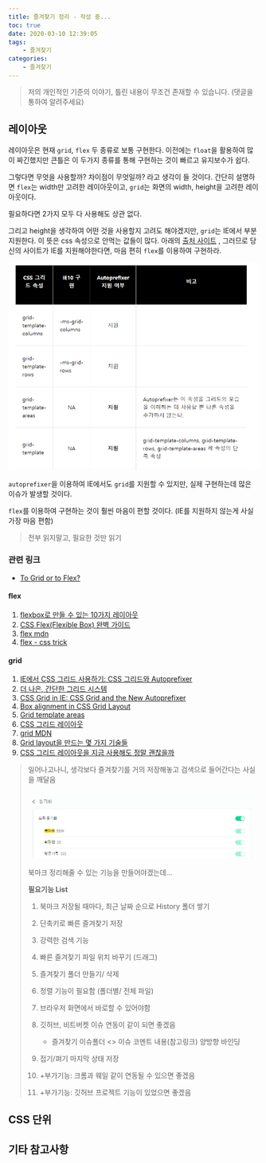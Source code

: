 ```yaml
---
title: 즐겨찾기 정리 - 작성 중...
toc: true
date: 2020-03-10 12:39:05
tags: 
    - 즐겨찾기
categories: 
    - 즐겨찾기
---
```




>  저의 개인적인 기준의 이야기, 틀린 내용이 무조건 존재할 수 있습니다. (댓글을 통하여 알려주세요)

## 레이아웃

레이아웃은 현재 `grid`, `flex` 두 종류로 보통 구현한다. 이전에는 `float`을 활용하여 많이 짜긴했지만 큰틀은 이 두가지 종류를 통해 구현하는 것이 빠르고 유지보수가 쉽다.

그렇다면 무엇을 사용할까? 차이점이 무엇일까? 라고 생각이 들 것이다. 간단히 설명하면 `flex`는 width만 고려한 레이아웃이고, `grid`는 화면의 width, height을 고려한 레이아웃이다.

필요하다면 2가지 모두 다 사용해도 상관 없다.

그리고 height을 생각하여 어떤 것을 사용할지 고려도 해야겠지만, `grid`는 IE에서 부분 지원한다. 이 뜻은 css 속성으로 안먹는 값들이 많다. 아래의 [출처 사이트](https://webactually.com/2018/10/ie%EC%97%90%EC%84%9C-css-%EA%B7%B8%EB%A6%AC%EB%93%9C-%EC%82%AC%EC%9A%A9%ED%95%98%EA%B8%B0-css-%EA%B7%B8%EB%A6%AC%EB%93%9C%EC%99%80-autoprefixer/) , 그러므로 당신의 사이트가 IE를 지원해야한다면, 마음 편히 `flex`를 이용하여 구현하라. 

![예시](https://raw.githubusercontent.com/taeuk-gang/save-image-repo/image/img/image-20200310194615553.png)

`autoprefixer`을 이용하여 IE에서도 `grid`를 지원할 수 있지만, 실제 구현하는데 많은 이슈가 발생할 것이다.

`flex`를 이용하여 구현하는 것이 훨씬 마음이 편할 것이다. (IE를 지원하지 않는게 사실 가장 마음 편함)



> 전부 읽지말고, 필요한 것만 읽기

### 관련 링크

- [To Grid or to Flex?](https://css-irl.info/to-grid-or-to-flex/)

#### flex

1. [flexbox로 만들 수 있는 10가지 레이아웃](https://d2.naver.com/helloworld/8540176)
2. [CSS Flex(Flexible Box) 완벽 가이드](https://heropy.blog/2018/11/24/css-flexible-box/)
3. [flex mdn](https://developer.mozilla.org/ko/docs/Web/CSS/flex)
4. [flex - css trick](https://css-tricks.com/almanac/properties/f/flex/)

#### grid

1. [IE에서 CSS 그리드 사용하기: CSS 그리드와 Autoprefixer](https://webactually.com/2018/10/ie%EC%97%90%EC%84%9C-css-%EA%B7%B8%EB%A6%AC%EB%93%9C-%EC%82%AC%EC%9A%A9%ED%95%98%EA%B8%B0-css-%EA%B7%B8%EB%A6%AC%EB%93%9C%EC%99%80-autoprefixer/)
2. [더 나은, 간단한 그리드 시스템](https://hyunseob.github.io/solved-by-flexbox-kr/demos/grids/)
3. [CSS Grid in IE: CSS Grid and the New Autoprefixer](https://css-tricks.com/css-grid-in-ie-css-grid-and-the-new-autoprefixer/)
4. [Box alignment in CSS Grid Layout](https://developer.mozilla.org/en-US/docs/Web/CSS/CSS_Grid_Layout/Box_Alignment_in_CSS_Grid_Layout)
5. [Grid template areas](https://developer.mozilla.org/ko/docs/Web/CSS/CSS_Grid_Layout/Grid_template_areas)
6. [CSS 그리드 레이아웃](https://developer.mozilla.org/ko/docs/Web/CSS/CSS_Grid_Layout)
7. [grid MDN](https://developer.mozilla.org/ko/docs/Web/CSS/grid)
8. [Grid layout을 만드는 몇 가지 기술들](https://www.usefulparadigm.com/2017/03/31/a-few-ways-to-make-a-grid-layout/)
9. [CSS 그리드 레이아웃을 지금 사용해도 정말 괜찮을까](https://webactually.com/2017/11/css-%EA%B7%B8%EB%A6%AC%EB%93%9C-%EB%A0%88%EC%9D%B4%EC%95%84%EC%9B%83%EC%9D%84-%EC%A7%80%EA%B8%88-%EC%82%AC%EC%9A%A9%ED%95%B4%EB%8F%84-%EC%A0%95%EB%A7%90-%EA%B4%9C%EC%B0%AE%EC%9D%84%EA%B9%8C%EC%9A%94/)



> 일어나고나니, 생각보다 즐겨찾기를 거의 저장해놓고 검색으로 들어간다는 사실을 깨달음
>
> ![현재 상황](https://raw.githubusercontent.com/taeuk-gang/save-image-repo/image/img/image-20200311003510329.png)
>
> 북마크 정리해줄 수 있는 기능을 만들어야겠는데...
>
> **필요기능 List**
>
> 1. 북마크 저장될 때마다, 최근 날짜 순으로 History 폴더 쌓기
> 2. 단축키로 빠른 즐겨찾기 저장
> 3. 강력한 검색 기능
> 4. 빠른 즐겨찾기 파일 위치 바꾸기 (드래그)
> 5. 즐겨찾기 폴더 만들기/ 삭제
> 6. 정렬 기능이 필요함 (폴더별/ 전체 파일)
>
> 2. 브라우저 화면에서 바로할 수 있어야함
> 3. 깃허브, 비트버켓 이슈 연동이 같이 되면 좋겠음
>    - 즐겨찾기 이슈폴더 <> 이슈 코멘트 내용(참고링크) 양방향 바인딩
> 4. 접기/펴기 마지막 상태 저장
> 5. +부가기능: 크롬과 웨일 같이 연동될 수 있으면 좋겠음
> 6. +부가기능: 깃허브 프로젝트 기능이 있었으면 좋겠음



## CSS 단위



## 기타 참고사항




